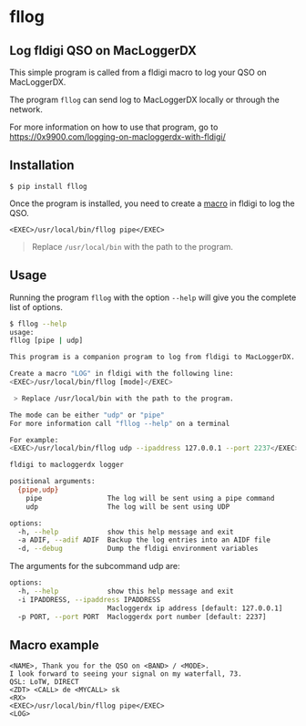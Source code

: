 # fllog

## Log fldigi QSO on MacLoggerDX

This simple program is called from a fldigi macro to log your QSO on
MacLoggerDX.

The program `fllog` can send log to MacLoggerDX locally or through the network.

For more information on how to use that program, go to
https://0x9900.com/logging-on-macloggerdx-with-fldigi/

## Installation

```
$ pip install fllog
```

Once the program is installed, you need to create a [macro][1] in fldigi to log the QSO.

```
<EXEC>/usr/local/bin/fllog pipe</EXEC>
```
 > Replace `/usr/local/bin` with the path to the program.

## Usage

Running the program `fllog` with the option `--help` will give you the
complete list of options.

```bash
$ fllog --help
usage:
fllog [pipe | udp]

This program is a companion program to log from fldigi to MacLoggerDX.

Create a macro "LOG" in fldigi with the following line:
<EXEC>/usr/local/bin/fllog [mode]</EXEC>

 > Replace /usr/local/bin with the path to the program.

The mode can be either "udp" or "pipe"
For more information call "fllog --help" on a terminal

For example:
<EXEC>/usr/local/bin/fllog udp --ipaddress 127.0.0.1 --port 2237</EXEC>

fldigi to macloggerdx logger

positional arguments:
  {pipe,udp}
    pipe                The log will be sent using a pipe command
    udp                 The log will be sent using UDP

options:
  -h, --help            show this help message and exit
  -a ADIF, --adif ADIF  Backup the log entries into an AIDF file
  -d, --debug           Dump the fldigi environment variables

```

The arguments for the subcommand udp are:

```bash
options:
  -h, --help            show this help message and exit
  -i IPADDRESS, --ipaddress IPADDRESS
						Macloggerdx ip address [default: 127.0.0.1]
  -p PORT, --port PORT  Macloggerdx port number [default: 2237]
```

## Macro example

```
<NAME>, Thank you for the QSO on <BAND> / <MODE>.
I look forward to seeing your signal on my waterfall, 73.
QSL: LoTW, DIRECT
<ZDT> <CALL> de <MYCALL> sk
<RX>
<EXEC>/usr/local/bin/fllog pipe</EXEC>
<LOG>
```


[1]: http://www.w1hkj.com/FldigiHelp/macros_sub_page.html
